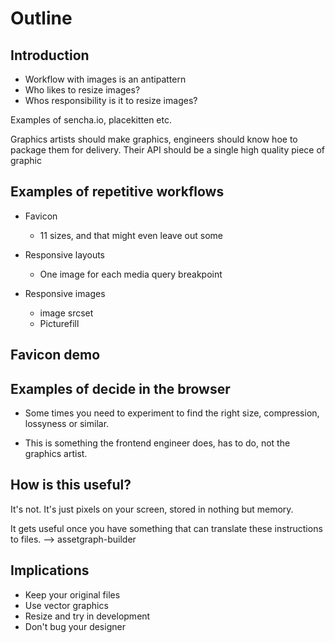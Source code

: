Outline
=======

Introduction
------------
- Workflow with images is an antipattern
- Who likes to resize images?
- Whos responsibility is it to resize images?

Examples of sencha.io, placekitten etc.

Graphics artists should make graphics, engineers should know hoe to package them for delivery. Their API should be a single high quality piece of graphic


Examples of repetitive workflows
--------------------------------

- Favicon
	- 11 sizes, and that might even leave out some

- Responsive layouts
	- One image for each media query breakpoint

- Responsive images
	- image srcset
	- Picturefill


Favicon demo
------------


Examples of decide in the browser
---------------------------------

- Some times you need to experiment to find the right size, compression, lossyness or similar.

- This is something the frontend engineer does, has to do, not the graphics artist.


How is this useful?
-------------------

It's not. It's just pixels on your screen, stored in nothing but memory.

It gets useful once you have something that can translate these instructions to files. --> assetgraph-builder


Implications
------------
- Keep your original files
- Use vector graphics
- Resize and try in development
- Don't bug your designer